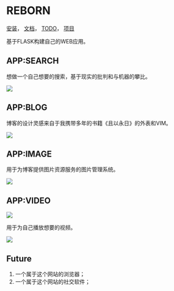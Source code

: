 # REBORN

[安装](http://serv_pro:3000/zswj123/reborn/src/master/INSTALL.md)，
[文档](http://serv_pro:5000/reborn/)，
[TODO](http://serv_pro:3000/zswj123/reborn/src/master/TODO.md)，
[项目](http://serv_pro:3000/zswj123/reborn/src/master/PROJECT.md)

基于FLASK构建自己的WEB应用。

## APP:SEARCH

想做一个自己想要的搜索，基于现实的批判和与机器的攀比。

![](http://serv_pro:3000/zswj123/reborn/raw/master/search.png)

## APP:BLOG

博客的设计灵感来自于我携带多年的书籍《且以永日》的外表和VIM。

![](http://serv_pro:3000/zswj123/reborn/raw/master/blog.png)

## APP:IMAGE

用于为博客提供图片资源服务的图片管理系统。

![](http://serv_pro:3000/zswj123/reborn/raw/master/image.png)

## APP:VIDEO

![](http://serv_pro:3000/zswj123/reborn/raw/master/video.png)

用于为自己播放想要的视频。

![](http://serv_pro:3000/zswj123/reborn/raw/master/video.png)

## Future

1. 一个属于这个网站的浏览器；
2. 一个属于这个网站的社交软件；